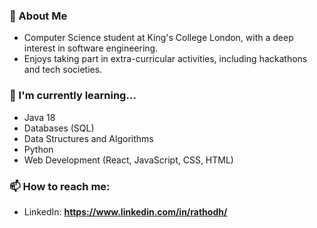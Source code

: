 

<!--
**harirathod/harirathod** is a ✨ _special_ ✨ repository because its `README.md` (this file) appears on your GitHub profile.

Here are some ideas to get you started:

- 🔭 I’m currently working on ...
- 🌱 I’m currently learning ...
- 👯 I’m looking to collaborate on ...
- 🤔 I’m looking for help with ...
- 💬 Ask me about ...
- 📫 How to reach me: ...
- 😄 Pronouns: ...
- ⚡ Fun fact: ...
-->

### 👋 About Me
- Computer Science student at King's College London, with a deep interest in software engineering. 
- Enjoys taking part in extra-curricular activities, including hackathons and tech societies.

### 🌱 I'm currently learning...
- Java 18
- Databases (SQL)
- Data Structures and Algorithms
- Python
- Web Development (React, JavaScript, CSS, HTML)

### 📫 How to reach me:
- LinkedIn: **https://www.linkedin.com/in/rathodh/**

